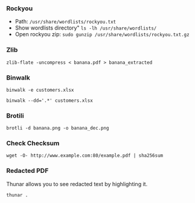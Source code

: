 ### Rockyou

- Path: `/usr/share/wordlists/rockyou.txt`
- Show wordlists directory" `ls -lh /usr/share/wordlists/`
- Open rockyou zip: `sudo gunzip /usr/share/wordlists/rockyou.txt.gz`

### Zlib

```
zlib-flate -uncompress < banana.pdf > banana_extracted
```

### Binwalk

```
binwalk -e customers.xlsx
```

```
binwalk --dd='.*' customers.xlsx
```

### Brotili

```
brotli -d banana.png -o banana_dec.png
```


### Check Checksum
```
wget -O- http://www.example.com:80/example.pdf | sha256sum
```

### Redacted PDF
Thunar allows you to see redacted text by highlighting it. 
```
thunar .
```


